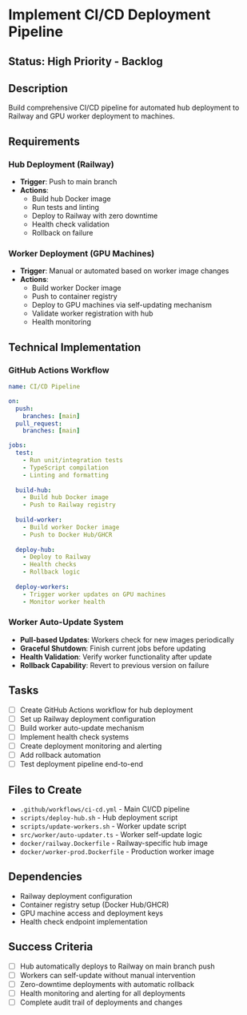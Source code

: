 # Implement CI/CD Deployment Pipeline

## Status: High Priority - Backlog

## Description
Build comprehensive CI/CD pipeline for automated hub deployment to Railway and GPU worker deployment to machines.

## Requirements

### Hub Deployment (Railway)
- **Trigger**: Push to main branch
- **Actions**: 
  - Build hub Docker image
  - Run tests and linting
  - Deploy to Railway with zero downtime
  - Health check validation
  - Rollback on failure

### Worker Deployment (GPU Machines)
- **Trigger**: Manual or automated based on worker image changes
- **Actions**:
  - Build worker Docker image
  - Push to container registry
  - Deploy to GPU machines via self-updating mechanism
  - Validate worker registration with hub
  - Health monitoring

## Technical Implementation

### GitHub Actions Workflow
```yaml
name: CI/CD Pipeline

on:
  push:
    branches: [main]
  pull_request:
    branches: [main]

jobs:
  test:
    - Run unit/integration tests
    - TypeScript compilation
    - Linting and formatting
    
  build-hub:
    - Build hub Docker image
    - Push to Railway registry
    
  build-worker:
    - Build worker Docker image
    - Push to Docker Hub/GHCR
    
  deploy-hub:
    - Deploy to Railway
    - Health checks
    - Rollback logic
    
  deploy-workers:
    - Trigger worker updates on GPU machines
    - Monitor worker health
```

### Worker Auto-Update System
- **Pull-based Updates**: Workers check for new images periodically
- **Graceful Shutdown**: Finish current jobs before updating
- **Health Validation**: Verify worker functionality after update
- **Rollback Capability**: Revert to previous version on failure

## Tasks
- [ ] Create GitHub Actions workflow for hub deployment
- [ ] Set up Railway deployment configuration
- [ ] Build worker auto-update mechanism
- [ ] Implement health check systems
- [ ] Create deployment monitoring and alerting
- [ ] Add rollback automation
- [ ] Test deployment pipeline end-to-end

## Files to Create
- `.github/workflows/ci-cd.yml` - Main CI/CD pipeline
- `scripts/deploy-hub.sh` - Hub deployment script
- `scripts/update-workers.sh` - Worker update script
- `src/worker/auto-updater.ts` - Worker self-update logic
- `docker/railway.Dockerfile` - Railway-specific hub image
- `docker/worker-prod.Dockerfile` - Production worker image

## Dependencies
- Railway deployment configuration
- Container registry setup (Docker Hub/GHCR)
- GPU machine access and deployment keys
- Health check endpoint implementation

## Success Criteria
- [ ] Hub automatically deploys to Railway on main branch push
- [ ] Workers can self-update without manual intervention
- [ ] Zero-downtime deployments with automatic rollback
- [ ] Health monitoring and alerting for all deployments
- [ ] Complete audit trail of deployments and changes